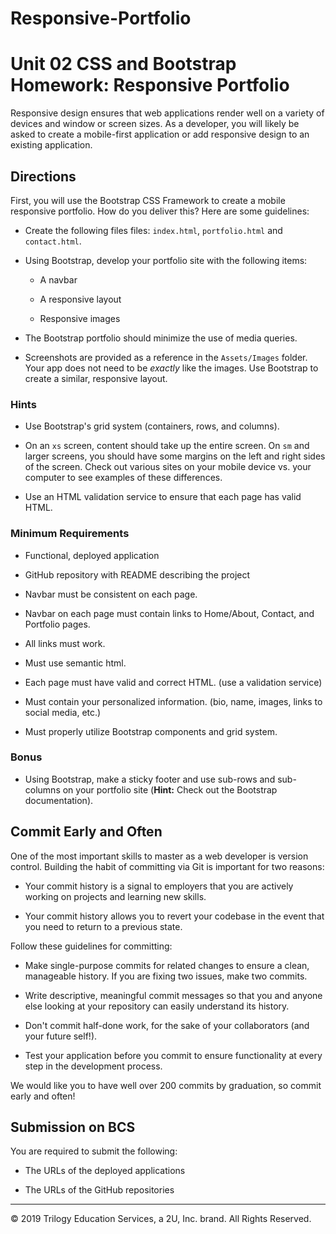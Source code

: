 # Responsive-Portfolio
# Unit 02 CSS and Bootstrap Homework: Responsive Portfolio

Responsive design ensures that web applications render well on a variety of devices and window or screen sizes. As a developer, you will likely be asked to create a mobile-first application or add responsive design to an existing application. 


## Directions

First, you will use the Bootstrap CSS Framework to create a mobile responsive portfolio. How do you deliver this? Here are some guidelines:

* Create the following files files: `index.html`, `portfolio.html` and `contact.html`.

* Using Bootstrap, develop your portfolio site with the following items:

   * A navbar

   * A responsive layout

   * Responsive images

* The Bootstrap portfolio should minimize the use of media queries.

* Screenshots are provided as a reference in the `Assets/Images` folder. Your app does not need to be _exactly_ like the images. Use Bootstrap to create a similar, responsive layout.

### Hints

* Use Bootstrap's grid system (containers, rows, and columns).

* On an `xs` screen, content should take up the entire screen. On `sm` and larger screens, you should have some margins on the left and right sides of the screen. Check out various sites on your mobile device vs. your computer to see examples of these differences.

* Use an HTML validation service to ensure that each page has valid HTML.

### Minimum Requirements

* Functional, deployed application

* GitHub repository with README describing the project

* Navbar must be consistent on each page.

* Navbar on each page must contain links to Home/About, Contact, and Portfolio pages.

* All links must work.

* Must use semantic html.

* Each page must have valid and correct HTML. (use a validation service)

* Must contain your personalized information. (bio, name, images, links to social media, etc.)

* Must properly utilize Bootstrap components and grid system.


### Bonus

* Using Bootstrap, make a sticky footer and use sub-rows and sub-columns on your portfolio site (**Hint:** Check out the Bootstrap documentation).


## Commit Early and Often

One of the most important skills to master as a web developer is version control. Building the habit of committing via Git is important for two reasons:

* Your commit history is a signal to employers that you are actively working on projects and learning new skills.

* Your commit history allows you to revert your codebase in the event that you need to return to a previous state.

Follow these guidelines for committing:

* Make single-purpose commits for related changes to ensure a clean, manageable history. If you are fixing two issues, make two commits.

* Write descriptive, meaningful commit messages so that you and anyone else looking at your repository can easily understand its history.

* Don't commit half-done work, for the sake of your collaborators (and your future self!).

* Test your application before you commit to ensure functionality at every step in the development process.

We would like you to have well over 200 commits by graduation, so commit early and often!


## Submission on BCS

You are required to submit the following:

* The URLs of the deployed applications

* The URLs of the GitHub repositories

- - -

© 2019 Trilogy Education Services, a 2U, Inc. brand. All Rights Reserved.
